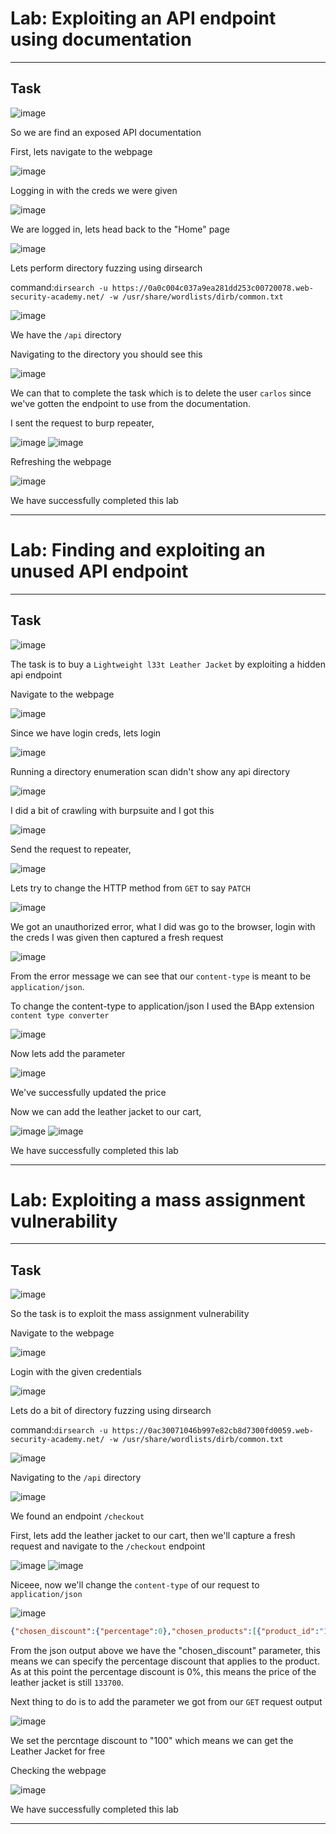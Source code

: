 # Lab: Exploiting an API endpoint using documentation
<hr>

## Task

![image](https://github.com/user-attachments/assets/0e638172-96ca-41b8-a510-1f8f5f42653c)

So we are find an exposed API documentation

First, lets navigate to the webpage

![image](https://github.com/user-attachments/assets/2b3450b0-e562-4712-845d-2d6b6101d2f4)

Logging in with the creds we were given

![image](https://github.com/user-attachments/assets/df7b3b24-95fd-4c9d-a8ff-94e9e60abfd8)

We are logged in, lets head back to the "Home" page

![image](https://github.com/user-attachments/assets/d0000145-db66-4681-b91f-ec94c2f90f61)

Lets perform directory fuzzing using dirsearch

command:```dirsearch -u https://0a0c004c037a9ea281dd253c00720078.web-security-academy.net/ -w /usr/share/wordlists/dirb/common.txt```

![image](https://github.com/user-attachments/assets/d8e8c8ae-96f8-4a62-8d5f-592ae92c3ba1)

We have the `/api` directory

Navigating to the directory you should see this

![image](https://github.com/user-attachments/assets/d5bd4cdc-48e6-4f58-a8a1-cb23e92ac318)

We can that to complete the task which is to delete the user `carlos` since we've gotten the endpoint to use from the documentation.

I sent the request to burp repeater, 

![image](https://github.com/user-attachments/assets/e301d50d-dcc3-4f1a-bdd5-052d3c78b4df)
![image](https://github.com/user-attachments/assets/334326e5-4b49-4af6-a758-8896ae49f2d6)

Refreshing the webpage

![image](https://github.com/user-attachments/assets/f3a7bc0b-1c6f-4bbd-9413-c89dba8ff9ca)

We have successfully completed this lab

----------------------------------------------

# Lab: Finding and exploiting an unused API endpoint
<hr>

## Task

![image](https://github.com/user-attachments/assets/ca64c13b-05f6-4605-a73d-76cab59e8e2a)

The task is to buy a `Lightweight l33t Leather Jacket` by exploiting a hidden api endpoint

Navigate to the webpage

![image](https://github.com/user-attachments/assets/1d221d66-5ab1-48dc-880c-3d33c6900167)

Since we have login creds, lets login

![image](https://github.com/user-attachments/assets/fbe73353-9fd7-4597-acaa-b42cd83dbf22)

Running a directory enumeration scan didn't show any api directory

![image](https://github.com/user-attachments/assets/3d3e5887-23da-4236-926c-4f891510394b)

I did a bit of crawling with burpsuite and I got this

![image](https://github.com/user-attachments/assets/4a53e5ef-c629-43c4-8ec2-81d1769b0326)

Send the request to repeater,

![image](https://github.com/user-attachments/assets/3f166ca9-3649-4705-a934-f64c57bddb22)

Lets try to change the HTTP method from `GET` to say `PATCH`

![image](https://github.com/user-attachments/assets/3a10a8bb-438d-47ec-9154-3f9cdf69a253)

We got an unauthorized error, what I did was go to the browser, login with the creds I was given then captured a fresh request

![image](https://github.com/user-attachments/assets/7e6166cc-6eb3-4268-a5a0-6ef140d81257)

From the error message we can see that our `content-type` is meant to be `application/json`. 

To change the content-type to application/json I used the BApp extension `content type converter`

![image](https://github.com/user-attachments/assets/0431829e-a6a7-45e3-97bd-edcb3ddb979b)

Now lets add the parameter

![image](https://github.com/user-attachments/assets/6b2d0ae3-ce72-463a-a87d-680f42ead657)

We've successfully updated the price

Now we can add the leather jacket to our cart,

![image](https://github.com/user-attachments/assets/2ecfc908-6ce3-4f2b-b701-cf0bb470e64c)
![image](https://github.com/user-attachments/assets/0761480b-8617-4e84-bcff-d33efaa0f1cf)

We have successfully completed this lab

-------------------------------------------

# Lab: Exploiting a mass assignment vulnerability
<hr>

## Task

![image](https://github.com/user-attachments/assets/dfd4a52d-365a-41df-af92-b6efb5f551e7)

So the task is to exploit the mass assignment vulnerability

Navigate to the webpage

![image](https://github.com/user-attachments/assets/5b9344e5-6a86-4720-8f4d-386e91cbb881)

Login with the given credentials

![image](https://github.com/user-attachments/assets/f760ccbb-a371-4123-8844-ccbffaab9557)

Lets do a bit of directory fuzzing using dirsearch

command:```dirsearch -u https://0ac30071046b997e82cb8d7300fd0059.web-security-academy.net/ -w /usr/share/wordlists/dirb/common.txt```

![image](https://github.com/user-attachments/assets/ff6e4ce9-8efa-4d7c-b0a2-eec60d01e64c)

Navigating to the `/api` directory

![image](https://github.com/user-attachments/assets/ea00fe7e-b57c-486b-a05a-5c591f49cd07)

We found an endpoint `/checkout`

First, lets add the leather jacket to our cart, then we'll capture a fresh request and navigate to the `/checkout` endpoint

![image](https://github.com/user-attachments/assets/4e09e571-f064-44b1-8fcd-1482a6861332)
![image](https://github.com/user-attachments/assets/840cde0a-0a89-4a3e-bcb2-3142b1936e1f)

Niceee, now we'll change the `content-type` of our request to `application/json`

![image](https://github.com/user-attachments/assets/75021da1-1bbd-4496-9e64-6bef1f2722b8)

```json
{"chosen_discount":{"percentage":0},"chosen_products":[{"product_id":"1","name":"Lightweight \"l33t\" Leather Jacket","quantity":1,"item_price":133700}]}
```
From the json output above we have the "chosen_discount" parameter, this means we can specify the percentage discount that applies to the product. As at this point the percentage discount is 0%, this means the price of the leather jacket is still `133700`.

Next thing to do is to add the parameter we got from our `GET` request output

![image](https://github.com/user-attachments/assets/7538856c-a16e-4195-a9f4-9f99f32a2ae5)

We set the percntage discount to "100" which means we can get the Leather Jacket for free

Checking the webpage

![image](https://github.com/user-attachments/assets/883f8008-dc2e-4f87-8e30-da2f70208800)

We have successfully completed this lab

--------------------------------------------------------





















